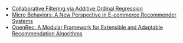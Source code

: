 
- [Collaborative Filtering via Additive Ordinal Regression](https://drive.google.com/open?id=1Vw-sHY0Y_m6I9NmiJgf_ardn54hn-9Vv) 
- [Micro Behaviors: A New Perspective in E-commerce Recommender Systems](http://184pc128.csie.ntnu.edu.tw/presentation/18-03-13/Micro%20Behaviors%20A%20New%20Perspective%20in%20Ecommerce%20Recommender%20Systems.pdf)
- [OpenRec: A Modular Framework for Extensible and Adaptable Recommendation Algorithms](http://www.cs.cornell.edu/~ylongqi/paper/YangBGHE18.pdf)
